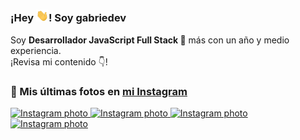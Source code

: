 <h3>¡Hey <img src="https://raw.githubusercontent.com/ABSphreak/ABSphreak/master/gifs/Hi.gif" width="20px" decondig="async">! Soy gabriedev</h3>

<p>Soy <strong>Desarrollador JavaScript Full Stack 🚀</strong> más con un año y medio experiencia.<br />¡Revisa mi contenido 👇!</p>

### 📸 Mis últimas fotos en [mi Instagram](https://instagram.com/gabrie.dev)


<a href='https://instagram.com/p/CtruQitPJU1' target='_blank'>
  <img width='20%' src='https://instagram.fkiv8-1.fna.fbcdn.net/v/t51.2885-15/354557634_595647665883083_2498794285121939883_n.jpg?stp=dst-jpg_e15_fr_s1080x1080&_nc_ht=instagram.fkiv8-1.fna.fbcdn.net&_nc_cat=111&_nc_ohc=kxWO59jV8oIAX9un6aG&edm=APU89FABAAAA&ccb=7-5&oh=00_AfBUoR9z45dDNHq07s9Hjb4PUK1x6nvydCrUJDIfhGJa1A&oe=649B18A3&_nc_sid=f4eaf9' alt='Instagram photo' />
</a>
<a href='https://instagram.com/p/CtrtZEhvfjK' target='_blank'>
  <img width='20%' src='https://instagram.fkiv8-1.fna.fbcdn.net/v/t51.2885-15/354566352_1280061536273536_3184760590463359796_n.jpg?stp=dst-jpg_e15&_nc_ht=instagram.fkiv8-1.fna.fbcdn.net&_nc_cat=104&_nc_ohc=P2X2VPPCM74AX_aaQ2p&edm=APU89FABAAAA&ccb=7-5&oh=00_AfDDACCANrdIwS45cpl3fOeI3HPM7vq7CJdYsEIsgjE2sA&oe=649A7D9C&_nc_sid=f4eaf9' alt='Instagram photo' />
</a>
<a href='https://instagram.com/p/CtDUXiGIwfW' target='_blank'>
  <img width='20%' src='https://instagram.fkiv8-1.fna.fbcdn.net/v/t51.2885-15/350888316_2281662725376540_4082540287140756007_n.jpg?stp=dst-jpg_e15&_nc_ht=instagram.fkiv8-1.fna.fbcdn.net&_nc_cat=100&_nc_ohc=xegkfgsD72YAX8iVgbf&edm=APU89FABAAAA&ccb=7-5&oh=00_AfB5Z1uTEmY06cNZLM0pfgR6AnaeY06AMInLIGmKJ790fg&oe=649B3DD8&_nc_sid=f4eaf9' alt='Instagram photo' />
</a>
<a href='https://instagram.com/p/CoTfm_INWyt' target='_blank'>
  <img width='20%' src='https://instagram.fkiv8-1.fna.fbcdn.net/v/t51.2885-15/321050480_935030397667260_4356312353538439528_n.jpg?stp=dst-jpg_e15&_nc_ht=instagram.fkiv8-1.fna.fbcdn.net&_nc_cat=100&_nc_ohc=WoTRmPOuPHUAX9n766P&edm=APU89FABAAAA&ccb=7-5&oh=00_AfAFWaJdJaLv9rqDb8Z8V6xggX9dDxZF9q_zMQBzjZiy9Q&oe=649B0017&_nc_sid=f4eaf9' alt='Instagram photo' />
</a>
